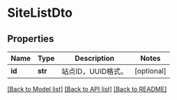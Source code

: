 # SiteListDto

## Properties
Name | Type | Description | Notes
------------ | ------------- | ------------- | -------------
**id** | **str** | 站点ID，UUID格式。 | [optional] 

[[Back to Model list]](../README.md#documentation-for-models) [[Back to API list]](../README.md#documentation-for-api-endpoints) [[Back to README]](../README.md)


